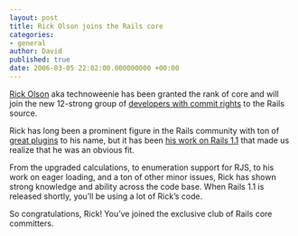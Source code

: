 ```yaml
---
layout: post
title: Rick Olson joins the Rails core
categories:
- general
author: David
published: true
date: 2006-03-05 22:02:00.000000000 +00:00
---
```

<p><a href="http://techno-weenie.net/">Rick Olson</a> aka technoweenie has been granted the rank of core and will join the new 12-strong group of <a href="http://rubyonrails.org/core">developers with commit rights</a> to the Rails source.</p>
<p>Rick has long been a prominent figure in the Rails community with ton of <a href="http://techno-weenie.net/svn/projects/plugins/">great plugins</a> to his name, but it has been <a href="http://dev.rubyonrails.org/search?q=rick+olson&amp;wiki=on&amp;changeset=on&amp;ticket=on">his work on Rails 1.1</a> that made us realize that he was an obvious fit.</p>
<p>From the upgraded calculations, to enumeration support for <span class="caps">RJS</span>, to his work on eager loading, and a ton of other minor issues, Rick has shown strong knowledge and ability across the code base. When Rails 1.1 is released shortly, you&#8217;ll be using a lot of Rick&#8217;s code.</p>
<p>So congratulations, Rick! You&#8217;ve joined the exclusive club of Rails core committers.</p>